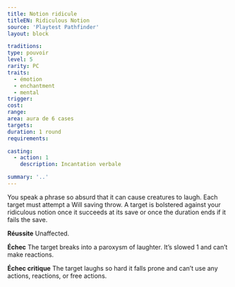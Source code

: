 ```yaml
---
title: Notion ridicule
titleEN: Ridiculous Notion
source: 'Playtest Pathfinder'
layout: block

traditions:
type: pouvoir
level: 5
rarity: PC
traits:
  - émotion
  - enchantment
  - mental
trigger: 
cost: 
range: 
area: aura de 6 cases
targets: 
duration: 1 round
requirements: 

casting:
  - action: 1
    description: Incantation verbale

summary: '..'
---
```

You speak a phrase so absurd that it can cause creatures to laugh. Each target must attempt a Will saving throw. A target is bolstered against your ridiculous notion once it succeeds at its save or once the duration ends if it fails the save.

**Réussite** Unaffected.

**Échec** The target breaks into a paroxysm of laughter. It’s slowed 1 and can’t make reactions.

**Échec critique** The target laughs so hard it falls prone and can’t use any actions, reactions, or free actions.